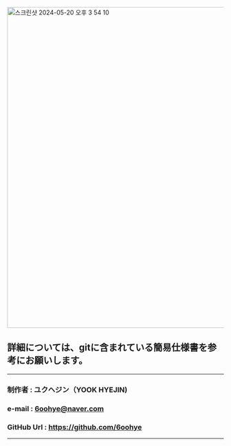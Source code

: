 <img width="747" alt="스크린샷 2024-05-20 오후 3 54 10" src="https://github.com/6oohye/Tabeyou/assets/152356583/a55a62af-cf1b-4242-9038-9dc6619b372c">



## 詳細については、gitに含まれている簡易仕様書を参考にお願いします。

---
### 制作者 : ユクヘジン（YOOK HYEJIN)


### e-mail : 6oohye@naver.com


### GitHub Url : https://github.com/6oohye

---


